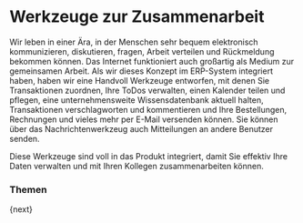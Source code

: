 <!-- add-breadcrumbs -->
# Werkzeuge zur Zusammenarbeit


Wir leben in einer Ära, in der Menschen sehr bequem elektronisch kommunizieren, diskutieren, fragen, Arbeit verteilen und Rückmeldung bekommen können. Das Internet funktioniert auch großartig als Medium zur gemeinsamen Arbeit. Als wir dieses Konzept im ERP-System integriert haben, haben wir eine Handvoll Werkzeuge entworfen, mit denen Sie Transaktionen zuordnen, Ihre ToDos verwalten, einen Kalender teilen und pflegen, eine unternehmensweite Wissensdatenbank aktuell halten, Transaktionen verschlagworten und kommentieren und Ihre Bestellungen, Rechnungen und vieles mehr per E-Mail versenden können. Sie können über das Nachrichtenwerkzeug auch Mitteilungen an andere Benutzer senden.

Diese Werkzeuge sind voll in das Produkt integriert, damit Sie effektiv Ihre Daten verwalten und mit Ihren Kollegen zusammenarbeiten können.

### Themen

{next}
